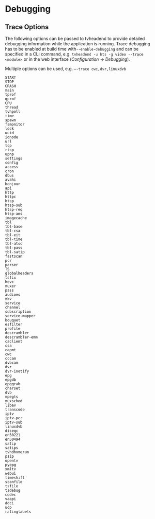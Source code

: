 # Debugging

## Trace Options <a href="#trace-options" id="trace-options"></a>

The following options can be passed to tvheadend to provide detailed debugging information while the application is running. Trace debugging has to be enabled at build time with`--enable-debugging` and can be specified in a CLI command, e.g. `tvheadend -u hts -g video --trace <module>` or in the web interface (_Configuration -> Debugging_).

Multiple options can be used, e.g. `–-trace cwc,dvr,linuxdvb`

```
START
STOP
CRASH
main
tprof
qprof
CPU
thread
tvhpoll
time
spawn
fsmonitor
lock
uuid
idnode
url
tcp
rtsp
upnp
settings
config
access
cron
dbus
avahi
bonjour
api
http
httpc
htsp
htsp-sub
htsp-req
htsp-ans
imagecache
tbl
tbl-base
tbl-csa
tbl-eit
tbl-time
tbl-atsc
tbl-pass
tbl-satip
fastscan
pcr
parser
TS
globalheaders
tsfix
hevc
muxer
pass
audioes
mkv
service
channel
subscription
service-mapper
bouquet
esfilter
profile
descrambler
descrambler-emm
caclient
csa
capmt
cwc
cccam
dvbcam
dvr
dvr-inotify
epg
epgdb
epggrab
charset
dvb
mpegts
muxsched
libav
transcode
iptv
iptv-pcr
iptv-sub
linuxdvb
diseqc
en50221
en50494
satip
satips
tvhdhomerun
psip
opentv
pyepg
xmltv
webui
timeshift
scanfile
tsfile
tsdebug
codec
vaapi
ddci
udp
ratinglabels
```
